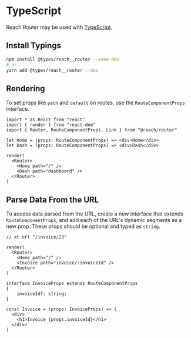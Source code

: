 # TypeScript

Reach Router may be used with [TypeScript](https://www.typescriptlang.org/).

## Install Typings

```sh
npm install @types/reach__router --save-dev
# or
yarn add @types/reach__router --dev
```

## Rendering

To set props like `path` and `default` on routes, use the `RouteComponentProps` interface.

```tsx
import * as React from "react"
import { render } from "react-dom"
import { Router, RouteComponentProps, Link } from "@reach/router"

let Home = (props: RouteComponentProps) => <div>Home</div>
let Dash = (props: RouteComponentProps) => <div>Dash</div>

render(
  <Router>
    <Home path="/" />
    <Dash path="dashboard" />
  </Router>
)
```

## Parse Data From the URL

To access data parsed from the URL, create a new interface that extends `RouteComponentProps`, and add each of the URL's dynamic segments as a new prop. These props should be optional and typed as `string`.

```tsx
// at url "/invoice/23"

render(
  <Router>
    <Home path="/" />
    <Invoice path="invoice/:invoiceId" />
  </Router>
)

interface InvoiceProps extends RouteComponentProps
{
	invoiceId?: string;
}

const Invoice = (props: InvoiceProps) => (
  <div>
    <h1>Invoice {props.invoiceId}</h1>
  </div>
)
```
